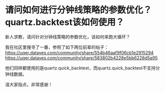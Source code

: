 # 请问如何进行分钟线策略的参数优化？quartz.backtest该如何使用？

新人求教，请问针对分钟线策略的参数优化，该如何来跑大循环？

我在社区里搜寻了一番，参照了如下两位前辈的帖子：
https://uqer.datayes.com/community/share/554b46aaf9f06cb1e2915294
https://uqer.datayes.com/community/share/583802b4228e5bb6228d5a95

他们同样都使用的是quartz.quick_backtest，而quartz.quick_backtest不支持分钟线数据。

请大家指点，非常感谢！